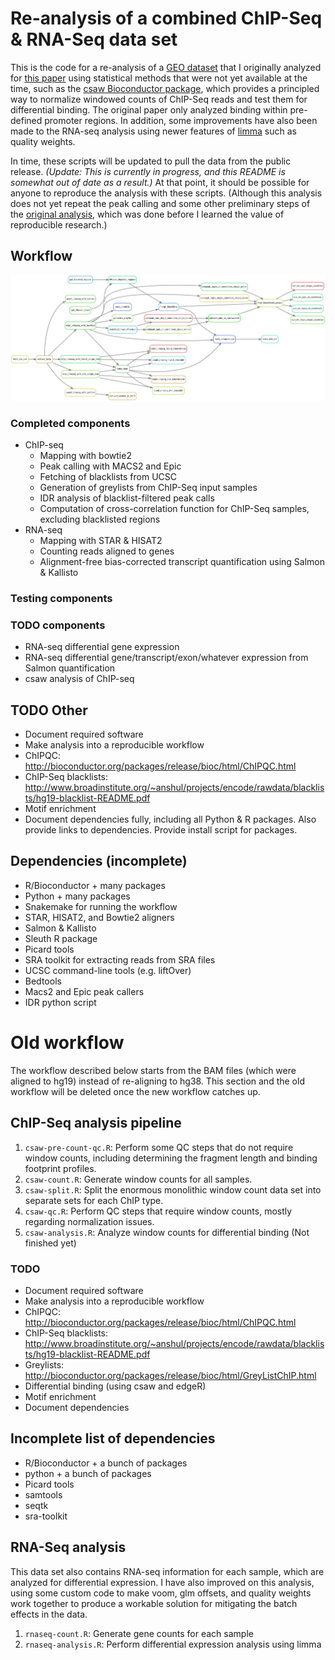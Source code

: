 # Re-analysis of a combined ChIP-Seq & RNA-Seq data set

This is the code for a re-analysis of a [GEO dataset][1] that I
originally analyzed for [this paper][2] using statistical methods that
were not yet available at the time, such as the
[csaw Bioconductor package][3], which provides a principled way to
normalize windowed counts of ChIP-Seq reads and test them for
differential binding. The original paper only analyzed binding within
pre-defined promoter regions. In addition, some improvements have also
been made to the RNA-seq analysis using newer features of [limma][4]
such as quality weights.

In time, these scripts will be updated to pull the data from the
public release. *(Update: This is currently in progress, and this
README is somewhat out of date as a result.)* At that point, it should
be possible for anyone to reproduce the analysis with these scripts.
(Although this analysis does not yet repeat the peak calling and some
other preliminary steps of the [original analysis][5], which was done
before I learned the value of reproducible research.)

## Workflow

![Rule Graph](rulegraphs/rulegraph-all.png "Rule graph of currently implemented workflow")

### Completed components

* ChIP-seq
  * Mapping with bowtie2
  * Peak calling with MACS2 and Epic
  * Fetching of blacklists from UCSC
  * Generation of greylists from ChIP-Seq input samples
  * IDR analysis of blacklist-filtered peak calls
  * Computation of cross-correlation function for ChIP-Seq samples,
    excluding blacklisted regions
* RNA-seq
  * Mapping with STAR & HISAT2
  * Counting reads aligned to genes
  * Alignment-free bias-corrected transcript quantification using Salmon & Kallisto

### Testing components

### TODO components

* RNA-seq differential gene expression
* RNA-seq differential gene/transcript/exon/whatever expression from
  Salmon quantification
* csaw analysis of ChIP-seq

## TODO Other

* Document required software
* Make analysis into a reproducible workflow
* ChIPQC: http://bioconductor.org/packages/release/bioc/html/ChIPQC.html
* ChIP-Seq blacklists: http://www.broadinstitute.org/~anshul/projects/encode/rawdata/blacklists/hg19-blacklist-README.pdf
* Motif enrichment
* Document dependencies fully, including all Python & R packages. Also
  provide links to dependencies. Provide install script for packages.

## Dependencies (incomplete)

* R/Bioconductor + many packages
* Python + many packages
* Snakemake for running the workflow
* STAR, HISAT2, and Bowtie2 aligners
* Salmon & Kallisto
* Sleuth R package
* Picard tools
* SRA toolkit for extracting reads from SRA files
* UCSC command-line tools (e.g. liftOver)
* Bedtools
* Macs2 and Epic peak callers
* IDR python script

# Old workflow

The workflow described below starts from the BAM files (which were
aligned to hg19) instead of re-aligning to hg38. This section and the
old workflow will be deleted once the new workflow catches up.

## ChIP-Seq analysis pipeline

1. `csaw-pre-count-qc.R`: Perform some QC steps that do not require
   window counts, including determining the fragment length and
   binding footprint profiles.
2. `csaw-count.R`: Generate window counts for all samples.
3. `csaw-split.R`: Split the enormous monolithic window count data set
   into separate sets for each ChIP type.
4. `csaw-qc.R`: Perform QC steps that require window counts, mostly
   regarding normalization issues.
5. `csaw-analysis.R`: Analyze window counts for differential binding
   (Not finished yet)

### TODO

* Document required software
* Make analysis into a reproducible workflow
* ChIPQC: http://bioconductor.org/packages/release/bioc/html/ChIPQC.html
* ChIP-Seq blacklists: http://www.broadinstitute.org/~anshul/projects/encode/rawdata/blacklists/hg19-blacklist-README.pdf
* Greylists: http://bioconductor.org/packages/release/bioc/html/GreyListChIP.html
* Differential binding (using csaw and edgeR)
* Motif enrichment
* Document dependencies

## Incomplete list of dependencies

* R/Bioconductor + a bunch of packages
* python + a bunch of packages
* Picard tools
* samtools
* seqtk
* sra-toolkit

## RNA-Seq analysis

This data set also contains RNA-seq information for each sample, which
are analyzed for differential expression. I have also improved on this
analysis, using some custom code to make voom, glm offsets, and
quality weights work together to produce a workable solution for
mitigating the batch effects in the data.

1. `rnaseq-count.R`: Generate gene counts for each sample
2. `rnaseq-analysis.R`: Perform differential expression analysis using limma

[1]: http://www.ncbi.nlm.nih.gov/geo/query/acc.cgi?acc=GSE73214
[2]: http://www.ncbi.nlm.nih.gov/pubmed/27170561
[3]: https://bioconductor.org/packages/release/bioc/html/csaw.html
[4]: https://bioconductor.org/packages/release/bioc/html/limma.html
[5]: https://github.com/DarwinAwardWinner/cd4-histone-paper-code

